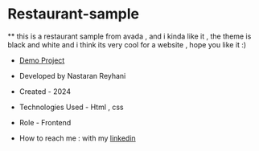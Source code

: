 # Restaurant-sample
** this is a restaurant sample from avada , and i kinda like it , the theme is black and white and i think its very cool for a website , hope you like it :)

- [Demo Project](https://nastaran-reyhani.github.io/Restaurant-sample/)

- Developed by Nastaran Reyhani

- Created - 2024

- Technologies Used - Html , css 

- Role - Frontend

- How to reach me : with my [linkedin](https://www.linkedin.com/in/nastaran-reyhani-905b81337)
